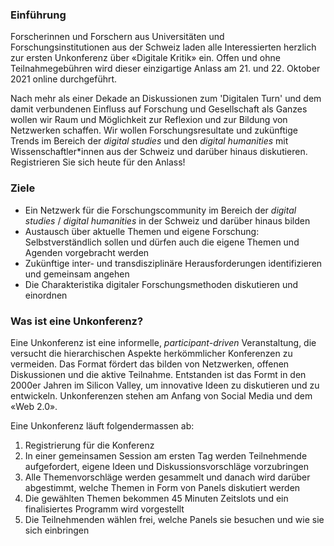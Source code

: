 ### Einführung

Forscherinnen und Forschern aus Universitäten und Forschungsinstitutionen aus der Schweiz laden alle Interessierten herzlich zur ersten Unkonferenz über «Digitale Kritik» ein. Offen und ohne Teilnahmegebühren wird dieser einzigartige Anlass am 21. und 22. Oktober 2021 online durchgeführt.

Nach mehr als einer Dekade an Diskussionen zum 'Digitalen Turn' und dem damit verbundenen Einfluss auf Forschung und Gesellschaft als Ganzes wollen wir Raum und Möglichkeit zur Reflexion und zur Bildung von Netzwerken schaffen. Wir wollen Forschungsresultate und zukünftige Trends im Bereich der _digital studies_ und den _digital humanities_ mit Wissenschaftler\*innen aus der Schweiz und darüber hinaus diskutieren. Registrieren Sie sich heute für den Anlass!

### Ziele

- Ein Netzwerk für die Forschungscommunity im Bereich der _digital studies_ / _digital humanities_ in der Schweiz und darüber hinaus bilden
- Austausch über aktuelle Themen und eigene Forschung: Selbstverständlich sollen und dürfen auch die eigene Themen und Agenden vorgebracht werden
- Zukünftige inter- und transdisziplinäre Herausforderungen identifizieren und gemeinsam angehen
- Die Charakteristika digitaler Forschungsmethoden diskutieren und einordnen

### Was ist eine Unkonferenz?

Eine Unkonferenz ist eine informelle, _participant-driven_ Veranstaltung, die versucht die hierarchischen Aspekte herkömmlicher Konferenzen zu vermeiden. Das Format fördert das bilden von Netzwerken, offenen Diskussionen und die aktive Teilnahme. Entstanden ist das Formt in den 2000er Jahren im Silicon Valley, um innovative Ideen zu diskutieren und zu entwickeln. Unkonferenzen stehen am Anfang von Social Media und dem «Web 2.0».

Eine Unkonferenz läuft folgendermassen ab:

1.  Registrierung für die Konferenz
2.  In einer gemeinsamen Session am ersten Tag werden Teilnehmende aufgefordert, eigene Ideen und Diskussionsvorschläge vorzubringen
3.  Alle Themenvorschläge werden gesammelt und danach wird darüber abgestimmt, welche Themen in Form von Panels diskutiert werden
4.  Die gewählten Themen bekommen 45 Minuten Zeitslots und ein finalisiertes Programm wird vorgestellt
5.  Die Teilnehmenden wählen frei, welche Panels sie besuchen und wie sie sich einbringen
